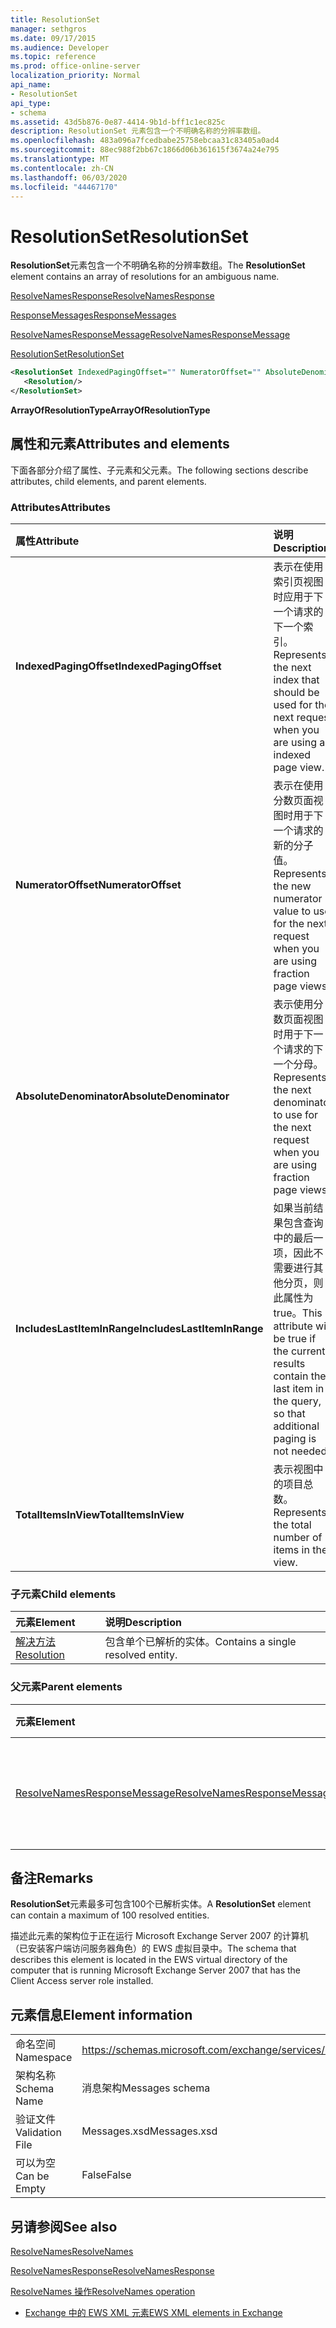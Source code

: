 ```yaml
---
title: ResolutionSet
manager: sethgros
ms.date: 09/17/2015
ms.audience: Developer
ms.topic: reference
ms.prod: office-online-server
localization_priority: Normal
api_name:
- ResolutionSet
api_type:
- schema
ms.assetid: 43d5b876-0e87-4414-9b1d-bff1c1ec825c
description: ResolutionSet 元素包含一个不明确名称的分辨率数组。
ms.openlocfilehash: 483a096a7fcedbabe25758ebcaa31c83405a0ad4
ms.sourcegitcommit: 88ec988f2bb67c1866d06b361615f3674a24e795
ms.translationtype: MT
ms.contentlocale: zh-CN
ms.lasthandoff: 06/03/2020
ms.locfileid: "44467170"
---
```

# <a name="resolutionset"></a><span data-ttu-id="1c90e-103">ResolutionSet</span><span class="sxs-lookup"><span data-stu-id="1c90e-103">ResolutionSet</span></span>

<span data-ttu-id="1c90e-104">**ResolutionSet**元素包含一个不明确名称的分辨率数组。</span><span class="sxs-lookup"><span data-stu-id="1c90e-104">The **ResolutionSet** element contains an array of resolutions for an ambiguous name.</span></span> 
  
[<span data-ttu-id="1c90e-105">ResolveNamesResponse</span><span class="sxs-lookup"><span data-stu-id="1c90e-105">ResolveNamesResponse</span></span>](resolvenamesresponse.md)
  
[<span data-ttu-id="1c90e-106">ResponseMessages</span><span class="sxs-lookup"><span data-stu-id="1c90e-106">ResponseMessages</span></span>](responsemessages.md)
  
[<span data-ttu-id="1c90e-107">ResolveNamesResponseMessage</span><span class="sxs-lookup"><span data-stu-id="1c90e-107">ResolveNamesResponseMessage</span></span>](resolvenamesresponsemessage.md)
  
[<span data-ttu-id="1c90e-108">ResolutionSet</span><span class="sxs-lookup"><span data-stu-id="1c90e-108">ResolutionSet</span></span>](resolutionset.md)
  
```xml
<ResolutionSet IndexedPagingOffset="" NumeratorOffset="" AbsoluteDenominator="" IncludesLastItemInRange="" TotalItemsInView="">
   <Resolution/>
</ResolutionSet>
```

 <span data-ttu-id="1c90e-109">**ArrayOfResolutionType**</span><span class="sxs-lookup"><span data-stu-id="1c90e-109">**ArrayOfResolutionType**</span></span>
## <a name="attributes-and-elements"></a><span data-ttu-id="1c90e-110">属性和元素</span><span class="sxs-lookup"><span data-stu-id="1c90e-110">Attributes and elements</span></span>

<span data-ttu-id="1c90e-111">下面各部分介绍了属性、子元素和父元素。</span><span class="sxs-lookup"><span data-stu-id="1c90e-111">The following sections describe attributes, child elements, and parent elements.</span></span>
  
### <a name="attributes"></a><span data-ttu-id="1c90e-112">Attributes</span><span class="sxs-lookup"><span data-stu-id="1c90e-112">Attributes</span></span>

|<span data-ttu-id="1c90e-113">**属性**</span><span class="sxs-lookup"><span data-stu-id="1c90e-113">**Attribute**</span></span>|<span data-ttu-id="1c90e-114">**说明**</span><span class="sxs-lookup"><span data-stu-id="1c90e-114">**Description**</span></span>|
|:-----|:-----|
|<span data-ttu-id="1c90e-115">**IndexedPagingOffset**</span><span class="sxs-lookup"><span data-stu-id="1c90e-115">**IndexedPagingOffset**</span></span> <br/> |<span data-ttu-id="1c90e-116">表示在使用索引页视图时应用于下一个请求的下一个索引。</span><span class="sxs-lookup"><span data-stu-id="1c90e-116">Represents the next index that should be used for the next request when you are using an indexed page view.</span></span>  <br/> |
|<span data-ttu-id="1c90e-117">**NumeratorOffset**</span><span class="sxs-lookup"><span data-stu-id="1c90e-117">**NumeratorOffset**</span></span> <br/> |<span data-ttu-id="1c90e-118">表示在使用分数页面视图时用于下一个请求的新的分子值。</span><span class="sxs-lookup"><span data-stu-id="1c90e-118">Represents the new numerator value to use for the next request when you are using fraction page views.</span></span>  <br/> |
|<span data-ttu-id="1c90e-119">**AbsoluteDenominator**</span><span class="sxs-lookup"><span data-stu-id="1c90e-119">**AbsoluteDenominator**</span></span> <br/> |<span data-ttu-id="1c90e-120">表示使用分数页面视图时用于下一个请求的下一个分母。</span><span class="sxs-lookup"><span data-stu-id="1c90e-120">Represents the next denominator to use for the next request when you are using fraction page views.</span></span>  <br/> |
|<span data-ttu-id="1c90e-121">**IncludesLastItemInRange**</span><span class="sxs-lookup"><span data-stu-id="1c90e-121">**IncludesLastItemInRange**</span></span> <br/> |<span data-ttu-id="1c90e-122">如果当前结果包含查询中的最后一项，因此不需要进行其他分页，则此属性为 true。</span><span class="sxs-lookup"><span data-stu-id="1c90e-122">This attribute will be true if the current results contain the last item in the query, so that additional paging is not needed.</span></span>  <br/> |
|<span data-ttu-id="1c90e-123">**TotalItemsInView**</span><span class="sxs-lookup"><span data-stu-id="1c90e-123">**TotalItemsInView**</span></span> <br/> |<span data-ttu-id="1c90e-124">表示视图中的项目总数。</span><span class="sxs-lookup"><span data-stu-id="1c90e-124">Represents the total number of items in the view.</span></span>  <br/> |
   
### <a name="child-elements"></a><span data-ttu-id="1c90e-125">子元素</span><span class="sxs-lookup"><span data-stu-id="1c90e-125">Child elements</span></span>

|<span data-ttu-id="1c90e-126">**元素**</span><span class="sxs-lookup"><span data-stu-id="1c90e-126">**Element**</span></span>|<span data-ttu-id="1c90e-127">**说明**</span><span class="sxs-lookup"><span data-stu-id="1c90e-127">**Description**</span></span>|
|:-----|:-----|
|[<span data-ttu-id="1c90e-128">解决方法</span><span class="sxs-lookup"><span data-stu-id="1c90e-128">Resolution</span></span>](resolution.md) <br/> |<span data-ttu-id="1c90e-129">包含单个已解析的实体。</span><span class="sxs-lookup"><span data-stu-id="1c90e-129">Contains a single resolved entity.</span></span>  <br/> |
   
### <a name="parent-elements"></a><span data-ttu-id="1c90e-130">父元素</span><span class="sxs-lookup"><span data-stu-id="1c90e-130">Parent elements</span></span>

|<span data-ttu-id="1c90e-131">**元素**</span><span class="sxs-lookup"><span data-stu-id="1c90e-131">**Element**</span></span>|<span data-ttu-id="1c90e-132">**说明**</span><span class="sxs-lookup"><span data-stu-id="1c90e-132">**Description**</span></span>|
|:-----|:-----|
|[<span data-ttu-id="1c90e-133">ResolveNamesResponseMessage</span><span class="sxs-lookup"><span data-stu-id="1c90e-133">ResolveNamesResponseMessage</span></span>](resolvenamesresponsemessage.md) <br/> |<span data-ttu-id="1c90e-134">包含 ResolveNames 请求的状态和结果。</span><span class="sxs-lookup"><span data-stu-id="1c90e-134">Contains the status and result of a ResolveNames request.</span></span>  <br/> |
   
## <a name="remarks"></a><span data-ttu-id="1c90e-135">备注</span><span class="sxs-lookup"><span data-stu-id="1c90e-135">Remarks</span></span>

<span data-ttu-id="1c90e-136">**ResolutionSet**元素最多可包含100个已解析实体。</span><span class="sxs-lookup"><span data-stu-id="1c90e-136">A **ResolutionSet** element can contain a maximum of 100 resolved entities.</span></span> 
  
<span data-ttu-id="1c90e-137">描述此元素的架构位于正在运行 Microsoft Exchange Server 2007 的计算机（已安装客户端访问服务器角色）的 EWS 虚拟目录中。</span><span class="sxs-lookup"><span data-stu-id="1c90e-137">The schema that describes this element is located in the EWS virtual directory of the computer that is running Microsoft Exchange Server 2007 that has the Client Access server role installed.</span></span>
  
## <a name="element-information"></a><span data-ttu-id="1c90e-138">元素信息</span><span class="sxs-lookup"><span data-stu-id="1c90e-138">Element information</span></span>

|||
|:-----|:-----|
|<span data-ttu-id="1c90e-139">命名空间</span><span class="sxs-lookup"><span data-stu-id="1c90e-139">Namespace</span></span>  <br/> |https://schemas.microsoft.com/exchange/services/2006/messages  <br/> |
|<span data-ttu-id="1c90e-140">架构名称</span><span class="sxs-lookup"><span data-stu-id="1c90e-140">Schema Name</span></span>  <br/> |<span data-ttu-id="1c90e-141">消息架构</span><span class="sxs-lookup"><span data-stu-id="1c90e-141">Messages schema</span></span>  <br/> |
|<span data-ttu-id="1c90e-142">验证文件</span><span class="sxs-lookup"><span data-stu-id="1c90e-142">Validation File</span></span>  <br/> |<span data-ttu-id="1c90e-143">Messages.xsd</span><span class="sxs-lookup"><span data-stu-id="1c90e-143">Messages.xsd</span></span>  <br/> |
|<span data-ttu-id="1c90e-144">可以为空</span><span class="sxs-lookup"><span data-stu-id="1c90e-144">Can be Empty</span></span>  <br/> |<span data-ttu-id="1c90e-145">False</span><span class="sxs-lookup"><span data-stu-id="1c90e-145">False</span></span>  <br/> |
   
## <a name="see-also"></a><span data-ttu-id="1c90e-146">另请参阅</span><span class="sxs-lookup"><span data-stu-id="1c90e-146">See also</span></span>



[<span data-ttu-id="1c90e-147">ResolveNames</span><span class="sxs-lookup"><span data-stu-id="1c90e-147">ResolveNames</span></span>](resolvenames.md)
  
[<span data-ttu-id="1c90e-148">ResolveNamesResponse</span><span class="sxs-lookup"><span data-stu-id="1c90e-148">ResolveNamesResponse</span></span>](resolvenamesresponse.md)
  
[<span data-ttu-id="1c90e-149">ResolveNames 操作</span><span class="sxs-lookup"><span data-stu-id="1c90e-149">ResolveNames operation</span></span>](resolvenames-operation.md)


- [<span data-ttu-id="1c90e-150">Exchange 中的 EWS XML 元素</span><span class="sxs-lookup"><span data-stu-id="1c90e-150">EWS XML elements in Exchange</span></span>](ews-xml-elements-in-exchange.md)

